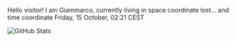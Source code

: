 Hello visitor! I am Giammarco, currently living in space coordinate lost... and time coordinate Friday, 15 October, 02:21 CEST

![GitHub Stats](https://github-readme-stats.vercel.app/api?username=grcasanova)
